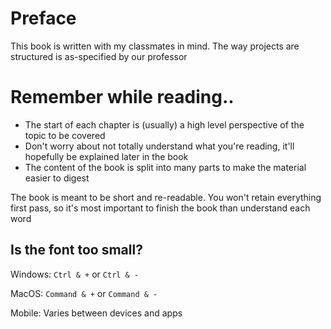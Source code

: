 # Preface
This book is written with my classmates in mind. The way projects are structured is as-specified by our professor

# Remember while reading..
- The start of each chapter is (usually) a high level perspective of the topic to be covered
- Don't worry about not totally understand what you're reading, it'll hopefully be explained later in the book
- The content of the book is split into many parts to make the material easier to digest

The book is meant to be short and re-readable. You won't retain everything first pass, so it's most important to finish the book than understand each word

## Is the font too small?
Windows: `Ctrl & +` or `Ctrl & -`

MacOS: `Command & +` or `Command & -`

Mobile: Varies between devices and apps